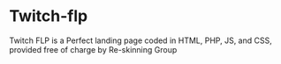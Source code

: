 # Twitch-flp
Twitch FLP is a Perfect landing page coded in HTML, PHP, JS, and CSS, provided free of charge by Re-skinning Group
